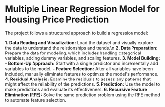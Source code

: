 # Multiple Linear Regression Model for Housing Price Prediction
The project follows a structured approach to build a regression model:

**1. Data Reading and Visualization:** Load the dataset and visually explore the data to understand the relationships and trends.\n
**2. Data Preparation:** Prepare the data for modeling, which includes handling categorical variables, adding dummy variables, and scaling features.
**3. Model Building:**
    **- Bottom-Up Approach:** Start with a single predictor and incrementally add variables to the model.
    **- Feature Selection:** After all variables have been included, manually eliminate features to optimize the model's performance.
**4. Residual Analysis:** Examine the residuals to assess any patterns that might affect the reliability of the predictions.
**5. Prediction:** Use the model to make predictions and evaluate its effectiveness.
**6. Recursive Feature Elimination (RFE):** Solve the same prediction problem using the RFE method to automate feature selection.
